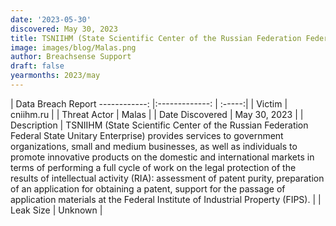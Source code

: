 ```yaml
---
date: '2023-05-30'
discovered: May 30, 2023
title: TSNIIHM (State Scientific Center of the Russian Federation Federal State Unitary Enterprise)
image: images/blog/Malas.png
author: Breachsense Support
draft: false
yearmonths: 2023/may
---
```



| Data Breach Report
------------:     |:-------------:    | :-----:|
| Victim      | cniihm.ru      | 
| Threat Actor      | Malas      | 
| Date Discovered      | May 30, 2023      | 
| Description      | TSNIIHM (State Scientific Center of the Russian Federation Federal State Unitary Enterprise) provides services to government organizations, small and medium businesses, as well as individuals to promote innovative products on the domestic and international markets in terms of performing a full cycle of work on the legal protection of the results of intellectual activity (RIA): assessment of patent purity, preparation of an application for obtaining a patent, support for the passage of application materials at the Federal Institute of Industrial Property (FIPS).      | 
| Leak Size      | Unknown      | 

